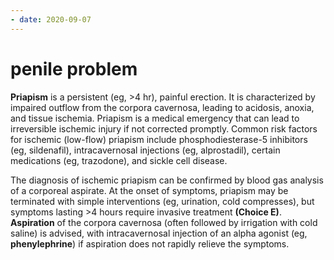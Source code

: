 ```yaml
---
- date: 2020-09-07
---
```


# penile problem

<!-- priapism management -->

**Priapism** is a  persistent (eg, >4 hr), painful erection. It is characterized by  impaired outflow from the corpora cavernosa, leading to acidosis,  anoxia, and tissue ischemia. Priapism is a medical emergency that can  lead to irreversible ischemic injury if not corrected promptly. Common  risk factors for ischemic (low-flow) priapism include  phosphodiesterase-5 inhibitors (eg, sildenafil), intracavernosal  injections (eg, alprostadil), certain medications (eg, trazodone), and  sickle cell disease.

The diagnosis of ischemic  priapism can be confirmed by blood gas analysis of a corporeal  aspirate. At the onset of symptoms, priapism may be terminated with  simple interventions (eg, urination, cold compresses), but symptoms  lasting >4 hours require invasive treatment **(Choice E)**. **Aspiration** of the corpora cavernosa (often followed by irrigation with cold  saline) is advised, with intracavernosal injection of an alpha agonist  (eg, **phenylephrine**) if aspiration does not rapidly relieve the symptoms.
